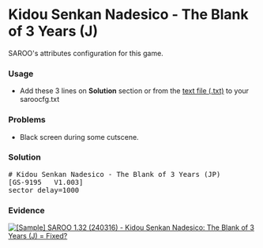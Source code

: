 # Kidou Senkan Nadesico - The Blank of 3 Years (J)

SAROO's attributes configuration for this game.

### Usage

- Add these 3 lines on **Solution** section or from the [text file (.txt)](./config.txt) to your saroocfg.txt

### Problems

- Black screen during some cutscene.

### Solution

<pre># Kidou Senkan Nadesico - The Blank of 3 Years (JP)
[GS-9195   V1.003]
sector_delay=1000</pre>

### Evidence

[![[Sample] SAROO 1.32 (240316) - Kidou Senkan Nadesico: The Blank of 3 Years (J) = Fixed?](https://img.youtube.com/vi/iSPOsJHhZek/0.jpg)](https://youtu.be/iSPOsJHhZek)
